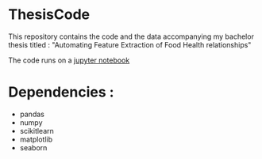 # ThesisCode
This repository contains the code and the data accompanying my bachelor thesis titled : "Automating Feature Extraction of Food Health
relationships"


The code runs on a [jupyter notebook](https://jupyter.org/install)

# Dependencies : 
   - pandas
   - numpy
   - scikitlearn
   - matplotlib
   - seaborn
